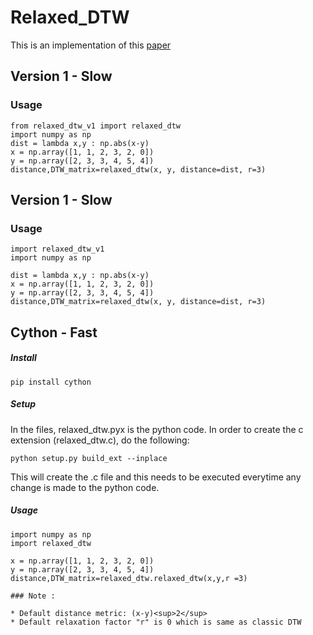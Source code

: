 # Relaxed_DTW

This is an implementation of this [paper](http://www-bcf.usc.edu/~liu32/milets16/paper/MiLeTS_2016_paper_7.pdf)
## Version 1 - Slow 
### Usage

```
from relaxed_dtw_v1 import relaxed_dtw
import numpy as np
dist = lambda x,y : np.abs(x-y)
x = np.array([1, 1, 2, 3, 2, 0])
y = np.array([2, 3, 3, 4, 5, 4])
distance,DTW_matrix=relaxed_dtw(x, y, distance=dist, r=3)

```
## Version 1 - Slow 
### Usage

```
import relaxed_dtw_v1
import numpy as np

dist = lambda x,y : np.abs(x-y)
x = np.array([1, 1, 2, 3, 2, 0])
y = np.array([2, 3, 3, 4, 5, 4])
distance,DTW_matrix=relaxed_dtw(x, y, distance=dist, r=3)

``` 
## Cython - Fast
##### Install 

```
pip install cython

```
##### Setup
In the files, relaxed_dtw.pyx is the python code. In order to create the c extension (relaxed_dtw.c), do the following:

```
python setup.py build_ext --inplace

```
This will create the .c file and this needs to be executed everytime any change is made to the python code.

##### Usage

 ```
import numpy as np
import relaxed_dtw

x = np.array([1, 1, 2, 3, 2, 0])
y = np.array([2, 3, 3, 4, 5, 4])
distance,DTW_matrix=relaxed_dtw.relaxed_dtw(x,y,r =3)

### Note :

* Default distance metric: (x-y)<sup>2</sup>
* Default relaxation factor "r" is 0 which is same as classic DTW




